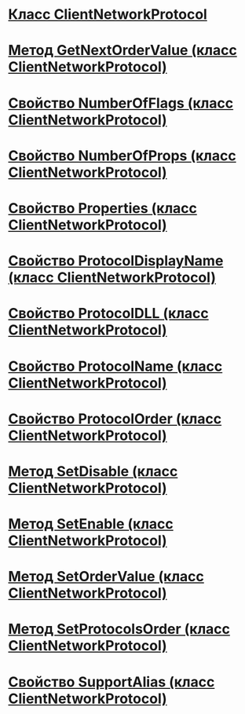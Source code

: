 # [Класс ClientNetworkProtocol](clientnetworkprotocol-class.md)
# [Метод GetNextOrderValue (класс ClientNetworkProtocol)](getnextordervalue-method-clientnetworkprotocol-class.md)
# [Свойство NumberOfFlags (класс ClientNetworkProtocol)](numberofflags-property-clientnetworkprotocol-class.md)
# [Свойство NumberOfProps (класс ClientNetworkProtocol)](numberofprops-property-clientnetworkprotocol-class.md)
# [Свойство Properties (класс ClientNetworkProtocol)](properties-property-clientnetworkprotocol-class.md)
# [Свойство ProtocolDisplayName (класс ClientNetworkProtocol)](protocoldisplayname-property-clientnetworkprotocol-class.md)
# [Свойство ProtocolDLL (класс ClientNetworkProtocol)](protocoldll-property-clientnetworkprotocol-class.md)
# [Свойство ProtocolName (класс ClientNetworkProtocol)](protocolname-property-clientnetworkprotocol-class.md)
# [Свойство ProtocolOrder (класс ClientNetworkProtocol)](protocolorder-property-clientnetworkprotocol-class.md)
# [Метод SetDisable (класс ClientNetworkProtocol)](setdisable-method-clientnetworkprotocol-class.md)
# [Метод SetEnable (класс ClientNetworkProtocol)](setenable-method-clientnetworkprotocol-class.md)
# [Метод SetOrderValue (класс ClientNetworkProtocol)](setordervalue-method-clientnetworkprotocol-class.md)
# [Метод SetProtocolsOrder (класс ClientNetworkProtocol)](setprotocolsorder-method-clientnetworkprotocol-class.md)
# [Свойство SupportAlias (класс ClientNetworkProtocol)](supportalias-property-clientnetworkprotocol-class.md)
